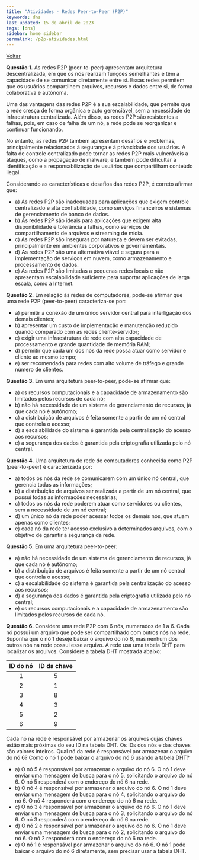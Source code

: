 ```yaml
---
title: "Atividades - Redes Peer-to-Peer (P2P)"
keywords: dns
last_updated: 15 de abril de 2023 
tags: [dns]
sidebar: home_sidebar
permalink: /p2p-atividades.html
---
```

[Voltar](/redes2.html)

**Questão 1.** As redes P2P (peer-to-peer) apresentam arquitetura descentralizada, em que os nós realizam funções semelhantes e têm a capacidade de se comunicar diretamente entre si. Essas redes permitem que os usuários compartilhem arquivos, recursos e dados entre si, de forma colaborativa e autônoma.

Uma das vantagens das redes P2P é a sua escalabilidade, que permite que a rede cresça de forma orgânica e auto gerenciável, sem a necessidade de infraestrutura centralizada. Além disso, as redes P2P são resistentes a falhas, pois, em caso de falha de um nó, a rede pode se reorganizar e continuar funcionando.

No entanto, as redes P2P também apresentam desafios e problemas, principalmente relacionados à segurança e à privacidade dos usuários. A falta de controle centralizado pode tornar as redes P2P mais vulneráveis a ataques, como a propagação de malware, e também pode dificultar a identificação e a responsabilização de usuários que compartilham conteúdo ilegal.

Considerando as características e desafios das redes P2P, é correto afirmar que:

- a) As redes P2P são inadequadas para aplicações que exigem controle centralizado e alta confiabilidade, como serviços financeiros e sistemas de gerenciamento de banco de dados.
- b) As redes P2P são ideais para aplicações que exigem alta disponibilidade e tolerância a falhas, como serviços de compartilhamento de arquivos e streaming de mídia.
- c) As redes P2P são inseguras por natureza e devem ser evitadas, principalmente em ambientes corporativos e governamentais.
- d) As redes P2P são uma alternativa viável e segura para a implementação de serviços em nuvem, como armazenamento e processamento de dados.
- e) As redes P2P são limitadas a pequenas redes locais e não apresentam escalabilidade suficiente para suportar aplicações de larga escala, como a Internet.
<!-- resposta: b -->


**Questão 2.** Em relação às redes de computadores, pode-se afirmar que uma rede P2P (peer-to-peer) caracteriza-se por:
- a) permitir a conexão de um único servidor central para interligação dos demais clientes;
- b) apresentar um custo de implementação e manutenção reduzido quando comparado com as redes cliente-servidor;
- c) exigir uma infraestrutura de rede com alta capacidade de processamento e grande quantidade de memória RAM;
- d) permitir que cada um dos nós da rede possa atuar como servidor e cliente ao mesmo tempo;
- e) ser recomendada para redes com alto volume de tráfego e grande número de clientes.

<!-- resposta: A resposta correta para a pergunta é d) permitir que cada um dos nós da rede possa atuar como servidor e cliente ao mesmo tempo. A característica fundamental de uma rede P2P é que cada dispositivo conectado à rede pode atuar como um cliente e servidor ao mesmo tempo, compartilhando recursos, arquivos e informações com outros dispositivos na rede. A opção a) está incorreta, pois uma rede P2P não possui um único servidor central, mas sim uma interconexão entre todos os dispositivos na rede. A opção b) pode ser verdadeira em alguns casos, mas não é uma característica inerente às redes P2P. A opção c) está incorreta, pois as redes P2P não exigem necessariamente uma infraestrutura de rede com alta capacidade de processamento e grande quantidade de memória RAM. A opção e) também está incorreta, pois as redes P2P podem ser utilizadas em redes com baixo volume de tráfego e número reduzido de clientes. -->

**Questão 3.** Em uma arquitetura peer-to-peer, pode-se afirmar que:
- a) os recursos computacionais e a capacidade de armazenamento são limitados pelos recursos de cada nó;
- b) não há necessidade de um sistema de gerenciamento de recursos, já que cada nó é autônomo;
- c) a distribuição de arquivos é feita somente a partir de um nó central que controla o acesso;
- d) a escalabilidade do sistema é garantida pela centralização do acesso aos recursos;
- e) a segurança dos dados é garantida pela criptografia utilizada pelo nó central.

<!-- A resposta correta para essa questão é a letra A: os recursos computacionais e a capacidade de armazenamento são limitados pelos recursos de cada nó. Em uma arquitetura P2P, cada nó da rede é responsável por armazenar e compartilhar recursos, como arquivos e dados, sem a necessidade de um servidor central. Isso significa que a capacidade de armazenamento e os recursos computacionais disponíveis em uma rede P2P dependem dos recursos de cada nó individual, tornando-os limitados. Além disso, em uma rede P2P, é necessário um sistema de gerenciamento de recursos para permitir a localização e acesso aos recursos compartilhados pelos nós. A centralização do acesso aos recursos pode reduzir a escalabilidade do sistema, e a segurança dos dados depende das medidas de segurança adotadas pelos nós individuais na rede. -->

**Questão 4.** Uma arquitetura de rede de computadores conhecida como P2P (peer-to-peer) é caracterizada por:
- a) todos os nós da rede se comunicarem com um único nó central, que gerencia todas as informações;
- b) a distribuição de arquivos ser realizada a partir de um nó central, que possui todas as informações necessárias;
- c) todos os nós da rede poderem atuar como servidores ou clientes, sem a necessidade de um nó central;
- d) um único nó da rede poder acessar todos os demais nós, que atuam apenas como clientes;
- e) cada nó da rede ter acesso exclusivo a determinados arquivos, com o objetivo de garantir a segurança da rede.
<!-- A resposta correta é a alternativa c) todos os nós da rede poderem atuar como servidores ou clientes, sem a necessidade de um nó central. Uma rede P2P é caracterizada por ser descentralizada e permitir que todos os nós se comuniquem diretamente entre si, sem a necessidade de um nó central que gerencie todas as informações. Cada nó da rede pode atuar tanto como servidor quanto como cliente, compartilhando e recebendo informações de outros nós da rede. Isso permite uma maior distribuição e compartilhamento de recursos, além de reduzir a dependência de um nó central que possa ser um ponto único de falha. -->

**Questão 5.** Em uma arquitetura peer-to-peer:
- a) não há necessidade de um sistema de gerenciamento de recursos, já que cada nó é autônomo;
- b) a distribuição de arquivos é feita somente a partir de um nó central que controla o acesso;
- c) a escalabilidade do sistema é garantida pela centralização do acesso aos recursos;
- d) a segurança dos dados é garantida pela criptografia utilizada pelo nó central;
- e) os recursos computacionais e a capacidade de armazenamento são limitados pelos recursos de cada nó.
<!-- A resposta correta é a letra A) não há necessidade de um sistema de gerenciamento de recursos, já que cada nó é autônomo. Em uma arquitetura peer-to-peer, cada nó tem a capacidade de compartilhar recursos com outros nós, e todos os nós podem atuar como clientes e servidores ao mesmo tempo. Dessa forma, não há necessidade de um nó central para gerenciar os recursos da rede. No entanto, é importante lembrar que os recursos computacionais e a capacidade de armazenamento são limitados pelos recursos de cada nó. -->

**Questão 6.** Considere uma rede P2P com 6 nós, numerados de 1 a 6. Cada nó possui um arquivo que pode ser compartilhado com outros nós na rede. Suponha que o nó 1 deseje baixar o arquivo do nó 6, mas nenhum dos outros nós na rede possui esse arquivo. A rede usa uma tabela DHT para localizar os arquivos. Considere a tabela DHT mostrada abaixo:

| ID do nó	| ID da chave |
|   :---:   |    :---:    |
|1	|5|
|2	|1|
|3	|8|
|4	|3|
|5	|2|
|6	|9|

Cada nó na rede é responsável por armazenar os arquivos cujas chaves estão mais próximas do seu ID na tabela DHT. Os IDs dos nós e das chaves são valores inteiros. Qual nó da rede é responsável por armazenar o arquivo do nó 6? Como o nó 1 pode baixar o arquivo do nó 6 usando a tabela DHT?
- a) O nó 5 é responsável por armazenar o arquivo do nó 6. O nó 1 deve enviar uma mensagem de busca para o nó 5, solicitando o arquivo do nó 6. O nó 5 responderá com o endereço do nó 6 na rede.
- b) O nó 4 é responsável por armazenar o arquivo do nó 6. O nó 1 deve enviar uma mensagem de busca para o nó 4, solicitando o arquivo do nó 6. O nó 4 responderá com o endereço do nó 6 na rede.
- c) O nó 3 é responsável por armazenar o arquivo do nó 6. O nó 1 deve enviar uma mensagem de busca para o nó 3, solicitando o arquivo do nó 6. O nó 3 responderá com o endereço do nó 6 na rede.
- d) O nó 2 é responsável por armazenar o arquivo do nó 6. O nó 1 deve enviar uma mensagem de busca para o nó 2, solicitando o arquivo do nó 6. O nó 2 responderá com o endereço do nó 6 na rede.
- e) O nó 1 é responsável por armazenar o arquivo do nó 6. O nó 1 pode baixar o arquivo do nó 6 diretamente, sem precisar usar a tabela DHT.

<!-- A resposta correta é a letra c) O nó 3 é responsável por armazenar o arquivo do nó 6. O nó 1 deve enviar uma mensagem de busca para o nó 3, solicitando o arquivo do nó 6. O nó 3 responderá com o endereço do nó 6 na rede.

Isso porque na tabela DHT, o ID do nó 6 é 9, que está mais próximo do ID do nó 3 do que dos outros nós na rede. Assim, o nó 3 é responsável por armazenar o arquivo do nó 6. O nó 1 pode enviar uma mensagem de busca para o nó 3, solicitando o arquivo do nó 6. O nó 3 pode responder com o endereço do nó 6 na rede ou redirecionar o nó 1 para o nó que possui o arquivo. -->